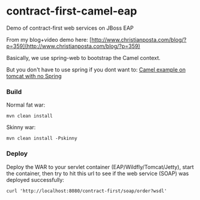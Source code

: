 contract-first-camel-eap
========================

Demo of contract-first web services on JBoss EAP

From my blog+video demo here: [http://www.christianposta.com/blog/?p=359](http://www.christianposta.com/blog/?p=359)

Basically, we use spring-web to bootstrap the Camel context. 

But you don't have to use spring if you dont want to: [Camel example on tomcat with no Spring](http://camel.apache.org/servlet-tomcat-no-spring-example.html)

### Build
Normal fat war:

    mvn clean install
    
Skinny war:

    mvn clean install -Pskinny
    
  

### Deploy
Deploy the WAR to your servlet container (EAP/Wildfly/Tomcat/Jetty), start the container, then try to hit this url
to see if the web service (SOAP) was deployed successfully:


    curl 'http://localhost:8080/contract-first/soap/order?wsdl'

